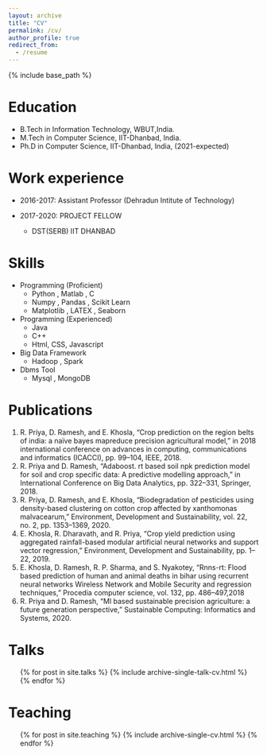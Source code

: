 ```yaml
---
layout: archive
title: "CV" 
permalink: /cv/
author_profile: true
redirect_from:
  - /resume
---
```


{% include base_path %}

Education
======
* B.Tech in Information Technology, WBUT,India. 
* M.Tech in Computer Science, IIT-Dhanbad, India.
* Ph.D in Computer Science, IIT-Dhanbad, India, (2021-expected)

Work experience
======
*  2016-2017: Assistant Professor (Dehradun Intitute of Technology)
  
* 2017-2020: PROJECT FELLOW
  * DST(SERB) IIT DHANBAD
  
  
  
Skills
======
* Programming (Proficient)
  * Python , Matlab , C 
  * Numpy  , Pandas , Scikit Learn 
  * Matplotlib , LATEX  , Seaborn
* Programming (Experienced)
  * Java
  * C++
  * Html, CSS, Javascript
* Big Data Framework
  * Hadoop , Spark
* Dbms Tool
  * Mysql , MongoDB

Publications
======
<!-- <ul>{% for post in site.publications %}{% include archive-single-cv.html %}{% endfor %}</ul> -->
1. R. Priya, D. Ramesh, and E. Khosla, “Crop prediction on the region belts of india: a
naïve bayes mapreduce precision agricultural model,” in 2018 international
conference on advances in computing, communications and informatics (ICACCI),
pp. 99–104, IEEE, 2018.
2. R. Priya and D. Ramesh, “Adaboost. rt based soil npk prediction model for soil and
crop specific data: A predictive modelling approach,” in International Conference on
Big Data Analytics, pp. 322–331, Springer, 2018.
3. R. Priya, D. Ramesh, and E. Khosla, “Biodegradation of pesticides using
density-based clustering on cotton crop affected by xanthomonas malvacearum,”
Environment, Development and Sustainability, vol. 22, no. 2, pp. 1353–1369, 2020.
4. E. Khosla, R. Dharavath, and R. Priya, “Crop yield prediction using aggregated
rainfall-based modular artificial neural networks and support vector regression,”
Environment, Development and Sustainability, pp. 1–22, 2019.
5. E. Khosla, D. Ramesh, R. P. Sharma, and S. Nyakotey, “Rnns-rt: Flood based
prediction of human and animal deaths in bihar using recurrent neural networks
Wireless Network and Mobile Security and regression techniques,” Procedia computer science, vol. 132, pp. 486–497,2018
6. R. Priya and D. Ramesh, “Ml based sustainable precision agriculture: a future
generation perspective,” Sustainable Computing: Informatics and Systems, 2020.  


Talks
======
  <ul>{% for post in site.talks %}
    {% include archive-single-talk-cv.html %}
  {% endfor %}</ul>
  
Teaching
======
  <ul>{% for post in site.teaching %}
    {% include archive-single-cv.html %}
  {% endfor %}</ul>
  
  

